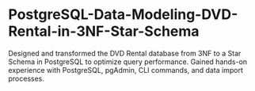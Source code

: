 # PostgreSQL-Data-Modeling-DVD-Rental-in-3NF-Star-Schema
Designed and transformed the DVD Rental database from 3NF to a Star Schema in PostgreSQL to optimize query performance. Gained hands-on experience with PostgreSQL, pgAdmin, CLI commands, and data import processes.
